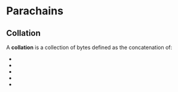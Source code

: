 # Parachains

## Collation

A **collation** is a collection of bytes defined as the concatenation of:

-
-
-
-
-
